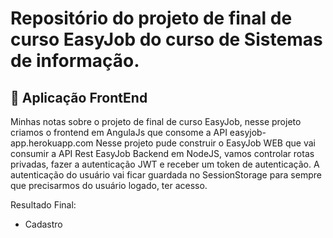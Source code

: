 # Repositório do projeto de final de curso EasyJob do curso de Sistemas de informação. 

## :rocket: Aplicação FrontEnd

Minhas notas sobre o projeto de final de curso EasyJob, nesse projeto criamos o frontend em AngulaJs que consome a API easyjob-app.herokuapp.com
Nesse projeto pude construir o EasyJob WEB que vai consumir a API Rest EasyJob Backend em NodeJS, vamos controlar rotas privadas, fazer a autenticação JWT e receber um token de autenticação. A autenticação do usuário vai ficar guardada no SessionStorage para sempre que precisarmos do usuário logado, ter acesso.


Resultado Final:
* Cadastro

